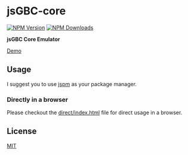 # jsGBC-core

[![NPM Version][npm-image]][downloads-url] [![NPM Downloads][downloads-image]][downloads-url]

**jsGBC Core Emulator**

[Demo](https://ardean.github.io/jsGBC-core/)

## Usage

I suggest you to use [jspm](http://jspm.io/) as your package manager.

### Directly in a browser

Please checkout the [direct/index.html](https://ardean.github.io/jsGBC-core/direct/) file for direct usage in a browser.

## License

[MIT](LICENSE)

[downloads-image]: https://img.shields.io/npm/dm/jsgbc.svg
[downloads-url]: https://npmjs.org/package/jsgbc
[npm-image]: https://img.shields.io/npm/v/jsgbc.svg
[npm-url]: https://npmjs.org/package/jsgbc
